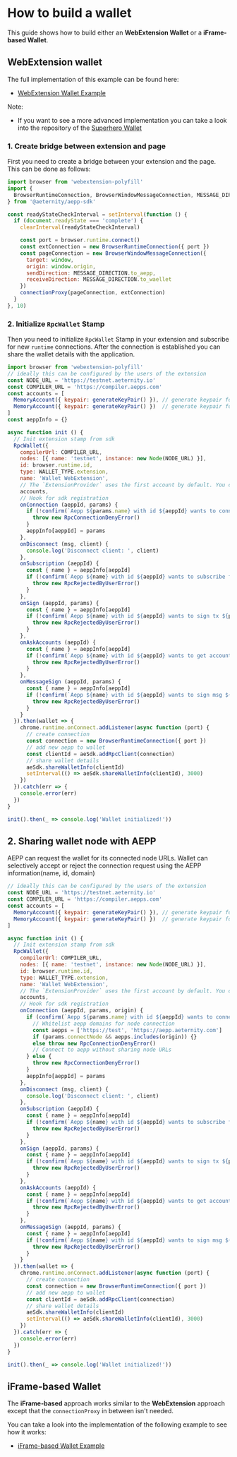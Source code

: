 # How to build a wallet

This guide shows how to build either an **WebExtension Wallet** or a **iFrame-based Wallet**.

## WebExtension wallet
The full implementation of this example can be found here:

- [WebExtension Wallet Example](https://github.com/aeternity/aepp-sdk-js/tree/master/examples/browser/wallet-web-extension)


Note:

- If you want to see a more advanced implementation you can take a look into the repository of the [Superhero Wallet](https://github.com/aeternity/superhero-wallet)

### 1. Create bridge between extension and page
First you need to create a bridge between your extension and the page. This can be done as follows:

```js
import browser from 'webextension-polyfill'
import {
  BrowserRuntimeConnection, BrowserWindowMessageConnection, MESSAGE_DIRECTION, connectionProxy
} from '@aeternity/aepp-sdk'

const readyStateCheckInterval = setInterval(function () {
  if (document.readyState === 'complete') {
    clearInterval(readyStateCheckInterval)

    const port = browser.runtime.connect()
    const extConnection = new BrowserRuntimeConnection({ port })
    const pageConnection = new BrowserWindowMessageConnection({
      target: window,
      origin: window.origin,
      sendDirection: MESSAGE_DIRECTION.to_aepp,
      receiveDirection: MESSAGE_DIRECTION.to_waellet
    })
    connectionProxy(pageConnection, extConnection)
  }
}, 10)
```

### 2. Initialize `RpcWallet` Stamp
Then you need to initialize `RpcWallet` Stamp in your extension and subscribe for new `runtime` connections.
After the connection is established you can share the wallet details with the application.

```js
import browser from 'webextension-polyfill'
// ideally this can be configured by the users of the extension
const NODE_URL = 'https://testnet.aeternity.io'
const COMPILER_URL = 'https://compiler.aepps.com'
const accounts = [
  MemoryAccount({ keypair: generateKeyPair() }), // generate keypair for account1
  MemoryAccount({ keypair: generateKeyPair() })  // generate keypair for account2
]
const aeppInfo = {}

async function init () {
  // Init extension stamp from sdk
  RpcWallet({
    compilerUrl: COMPILER_URL,
    nodes: [{ name: 'testnet', instance: new Node(NODE_URL) }],
    id: browser.runtime.id,
    type: WALLET_TYPE.extension,
    name: 'Wallet WebExtension',
    // The `ExtensionProvider` uses the first account by default. You can change active account using `selectAccount(address)` function
    accounts,
    // Hook for sdk registration
    onConnection (aeppId, params) {
      if (!confirm(`Aepp ${params.name} with id ${aeppId} wants to connect`)) {
        throw new RpcConnectionDenyError()
      }
      aeppInfo[aeppId] = params
    },
    onDisconnect (msg, client) {
      console.log('Disconnect client: ', client)
    },
    onSubscription (aeppId) {
      const { name } = aeppInfo[aeppId]
      if (!confirm(`Aepp ${name} with id ${aeppId} wants to subscribe for accounts`)) {
        throw new RpcRejectedByUserError()
      }
    },
    onSign (aeppId, params) {
      const { name } = aeppInfo[aeppId]
      if (!confirm(`Aepp ${name} with id ${aeppId} wants to sign tx ${params.tx}`)) {
        throw new RpcRejectedByUserError()
      }
    },
    onAskAccounts (aeppId) {
      const { name } = aeppInfo[aeppId]
      if (!confirm(`Aepp ${name} with id ${aeppId} wants to get accounts`)) {
        throw new RpcRejectedByUserError()
      }
    },
    onMessageSign (aeppId, params) {
      const { name } = aeppInfo[aeppId]
      if (!confirm(`Aepp ${name} with id ${aeppId} wants to sign msg ${params.message}`)) {
        throw new RpcRejectedByUserError()
      }
    }
  }).then(wallet => {
    chrome.runtime.onConnect.addListener(async function (port) {
      // create connection
      const connection = new BrowserRuntimeConnection({ port })
      // add new aepp to wallet
      const clientId = aeSdk.addRpcClient(connection)
      // share wallet details
      aeSdk.shareWalletInfo(clientId)
      setInterval(() => aeSdk.shareWalletInfo(clientId), 3000)
    })
  }).catch(err => {
    console.error(err)
  })
}

init().then(_ => console.log('Wallet initialized!'))
```

## 2. Sharing wallet node with AEPP
AEPP can request the wallet for its connected node URLs. Wallet can selectively accept or reject the connection request using the AEPP information(name, id, domain)

```js
// ideally this can be configured by the users of the extension
const NODE_URL = 'https://testnet.aeternity.io'
const COMPILER_URL = 'https://compiler.aepps.com'
const accounts = [
  MemoryAccount({ keypair: generateKeyPair() }), // generate keypair for account1
  MemoryAccount({ keypair: generateKeyPair() })  // generate keypair for account2
]

async function init () {
  // Init extension stamp from sdk
  RpcWallet({
    compilerUrl: COMPILER_URL,
    nodes: [{ name: 'testnet', instance: new Node(NODE_URL) }],
    id: browser.runtime.id,
    type: WALLET_TYPE.extension,
    name: 'Wallet WebExtension',
    // The `ExtensionProvider` uses the first account by default. You can change active account using `selectAccount(address)` function
    accounts,
    // Hook for sdk registration
    onConnection (aeppId, params, origin) {
      if (confirm(`Aepp ${params.name} with id ${aeppId} wants to connect`)) {
        // Whitelist aepp domains for node connection
        const aepps = ['https://test', 'https://aepp.aeternity.com']
        if (params.connectNode && aepps.includes(origin)) {}
        else throw new RpcConnectionDenyError()
        // Connect to aepp without sharing node URLs
      } else {
        throw new RpcConnectionDenyError()
      }
      aeppInfo[aeppId] = params
    },
    onDisconnect (msg, client) {
      console.log('Disconnect client: ', client)
    },
    onSubscription (aeppId) {
      const { name } = aeppInfo[aeppId]
      if (!confirm(`Aepp ${name} with id ${aeppId} wants to subscribe for accounts`)) {
        throw new RpcRejectedByUserError()
      }
    },
    onSign (aeppId, params) {
      const { name } = aeppInfo[aeppId]
      if (!confirm(`Aepp ${name} with id ${aeppId} wants to sign tx ${params.tx}`)) {
        throw new RpcRejectedByUserError()
      }
    },
    onAskAccounts (aeppId) {
      const { name } = aeppInfo[aeppId]
      if (!confirm(`Aepp ${name} with id ${aeppId} wants to get accounts`)) {
        throw new RpcRejectedByUserError()
      }
    },
    onMessageSign (aeppId, params) {
      const { name } = aeppInfo[aeppId]
      if (!confirm(`Aepp ${name} with id ${aeppId} wants to sign msg ${params.message}`)) {
        throw new RpcRejectedByUserError()
      }
    }
  }).then(wallet => {
    chrome.runtime.onConnect.addListener(async function (port) {
      // create connection
      const connection = new BrowserRuntimeConnection({ port })
      // add new aepp to wallet
      const clientId = aeSdk.addRpcClient(connection)
      // share wallet details
      aeSdk.shareWalletInfo(clientId)
      setInterval(() => aeSdk.shareWalletInfo(clientId), 3000)
    })
  }).catch(err => {
    console.error(err)
  })
}

init().then(_ => console.log('Wallet initialized!'))
```

## iFrame-based Wallet
The **iFrame-based** approach works similar to the **WebExtension** approach except that the `connectionProxy` in between isn't needed.

You can take a look into the implementation of the following example to see how it works:

- [iFrame-based Wallet Example](https://github.com/aeternity/aepp-sdk-js/tree/master/examples/browser/wallet-iframe)
